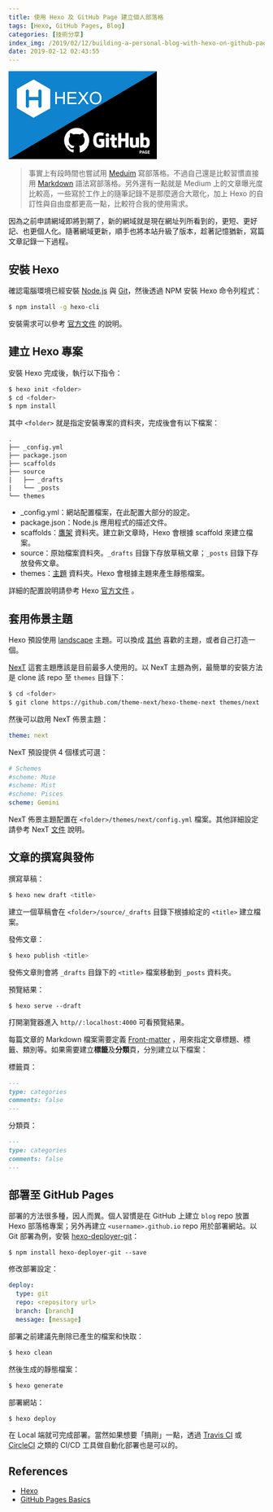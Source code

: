 ```yaml
---
title: 使用 Hexo 及 GitHub Page 建立個人部落格
tags: [Hexo, GitHub Pages, Blog]
categories: [技術分享]
index_img: /2019/02/12/building-a-personal-blog-with-hexo-on-github-page/cover.png
date: 2019-02-12 02:43:55
---
```


![cover](/2019/02/12/building-a-personal-blog-with-hexo-on-github-page/cover.png)

> 事實上有段時間也嘗試用 [Meduim](https://medium.com/) 寫部落格。不過自己還是比較習慣直接用 [Markdown](https://markdown.tw/) 語法寫部落格。另外還有一點就是 Medium 上的文章曝光度比較高，一些寫於工作上的隨筆記錄不是那麼適合大眾化，加上 Hexo 的自訂性與自由度都更高一點，比較符合我的使用需求。

<!-- more -->

因為之前申請網域即將到期了，新的網域就是現在網址列所看到的，更短、更好記、也更個人化。隨著網域更新，順手也將本站升級了版本，趁著記憶猶新，寫篇文章記錄一下過程。

## 安裝 Hexo

確認電腦環境已經安裝 [Node.js](http://nodejs.org/) 與 [Git](http://git-scm.com/)，然後透過 NPM 安裝 Hexo 命令列程式：

```bash
$ npm install -g hexo-cli
```

安裝需求可以參考 [官方文件](https://hexo.io/zh-tw/docs/index.html) 的說明。

## 建立 Hexo 專案

安裝 Hexo 完成後，執行以下指令：

```bash
$ hexo init <folder>
$ cd <folder>
$ npm install
```

其中 `<folder>` 就是指定安裝專案的資料夾，完成後會有以下檔案：

```
.
├── _config.yml
├── package.json
├── scaffolds
├── source
|   ├── _drafts
|   └── _posts
└── themes
```

* _config.yml：網站配置檔案，在此配置大部分的設定。
* package.json：Node.js 應用程式的描述文件。
* scaffolds：[鷹架](https://hexo.io/zh-tw/docs/writing.html#%E9%B7%B9%E6%9E%B6%EF%BC%88Scaffold%EF%BC%89) 資料夾。建立新文章時，Hexo 會根據 scaffold 來建立檔案。
* source：原始檔案資料夾。`_drafts` 目錄下存放草稿文章；`_posts` 目錄下存放發佈文章。
* themes：[主題](https://hexo.io/zh-tw/docs/themes) 資料夾。Hexo 會根據主題來產生靜態檔案。

詳細的配置說明請參考 Hexo [官方文件](https://hexo.io/zh-tw/docs/configuration) 。

## 套用佈景主題

Hexo 預設使用 [landscape](https://github.com/hexojs/hexo-theme-landscape) 主題。可以換成 [其他](https://hexo.io/themes/) 喜歡的主題，或者自己打造一個。

[NexT](https://github.com/theme-next/hexo-theme-next) 這套主題應該是目前最多人使用的。以 NexT 主題為例，最簡單的安裝方法是 clone 該 repo 至 `themes` 目錄下： 

```bash
$ cd <folder>
$ git clone https://github.com/theme-next/hexo-theme-next themes/next
```

然後可以啟用 NexT 佈景主題：

```yml
theme: next
```

NexT 預設提供 4 個樣式可選：

```yml
# Schemes
#scheme: Muse
#scheme: Mist
#scheme: Pisces
scheme: Gemini
```

NexT 佈景主題配置在 `<folder>/themes/next/config.yml` 檔案。其他詳細設定請參考 NexT [文件](https://theme-next.org/) 說明。

## 文章的撰寫與發佈

撰寫草稿：

```bash
$ hexo new draft <title>
```

建立一個草稿會在 `<folder>/source/_drafts` 目錄下根據給定的 `<title>` 建立檔案。

發佈文章：

```bash
$ hexo publish <title>
```

發佈文章則會將 `_drafts` 目錄下的 `<title>` 檔案移動到 `_posts` 資料夾。

預覽結果：

```basg
$ hexo serve --draft
```

打開瀏覽器進入 `http//:localhost:4000` 可看預覽結果。

每篇文章的 Markdown 檔案需要定義 [Front-matter](https://hexo.io/zh-tw/docs/front-matter) ，用來指定文章標題、標籤、類別等。如果需要建立**標籤**及**分類**頁，分別建立以下檔案：

標籤頁：

```markdown
---
type: categories
comments: false
---
```

分類頁：

```markdown
---
type: categories
comments: false
---
```

## 部署至 GitHub Pages

部署的方法很多種，因人而異。個人習慣是在 GitHub 上建立 `blog` repo 放置 Hexo 部落格專案；另外再建立 `<username>.github.io` repo 用於部署網站。以 Git 部署為例，安裝 [hexo-deployer-git](https://github.com/hexojs/hexo-deployer-git)：

```
$ npm install hexo-deployer-git --save
```

修改部署設定：

```yml
deploy:
  type: git
  repo: <repository url>
  branch: [branch]
  message: [message]
```

部署之前建議先刪除已產生的檔案和快取：

```bash
$ hexo clean
```

然後生成的靜態檔案：

```bash
$ hexo generate
```

部署網站：

```bash
$ hexo deploy
```

在 Local 端就可完成部署。當然如果想要「搞剛」一點，透過 [Travis CI](http://travis-ci.org/) 或 [CircleCI](https://circleci.com/) 之類的 CI/CD 工具做自動化部署也是可以的。

## References

* [Hexo](https://hexo.io/zh-tw/)
* [GitHub Pages Basics](https://help.github.com/categories/github-pages-basics/)